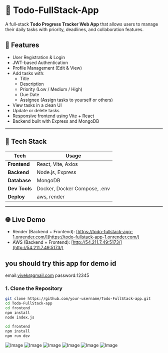 # 📝 Todo-FullStack-App

A full-stack **Todo Progress Tracker Web App** that allows users to manage their daily tasks with priority, deadlines, and collaboration features.

## 🚀 Features

- User Registration & Login
- JWT-based Authentication
- Profile Management (Edit & View)
- Add tasks with:
  - Title
  - Description
  - Priority (Low / Medium / High)
  - Due Date
  - Assignee (Assign tasks to yourself or others)
- View tasks in a clean UI
- Update or delete tasks
- Responsive frontend using Vite + React
- Backend built with Express and MongoDB

---

## 🔧 Tech Stack

| Tech           | Usage               |
|----------------|---------------------|
| **Frontend**   | React, Vite, Axios  |
| **Backend**    | Node.js, Express    |
| **Database**   | MongoDB             |
| **Dev Tools**  | Docker, Docker Compose, .env  |
| **Deploy**     | aws, render         |

---
## 🌐 Live Demo

-  Render (Backend + Frontend): [https://todo-fullstack-app-1.onrender.com/](https://todo-fullstack-app-1.onrender.com/)
-  AWS (Backend + Frontend): [http://54.211.7.49:5173/](http://54.211.7.49:5173/)

  ## you should try this app for demo  id 
  email:vivek@gmail.com
  password:12345



### 1. Clone the Repository
```bash
git clone https://github.com/your-username/Todo-FullStack-app.git
cd Todo-FullStack-app
cd frontend
npm install
node index.js

cd frontend
npm install
npm run dev

```
![Image](https://github.com/user-attachments/assets/5ae8b020-f892-40fb-b3e8-99cdc52e3de9)
![Image](https://github.com/user-attachments/assets/2fa8efad-094e-429b-9870-256b072e50cf)
![Image](https://github.com/user-attachments/assets/b9947b8d-2b3f-457f-96ea-d654d7028af3)
![Image](https://github.com/user-attachments/assets/5a2f1269-c552-4042-8730-aafa751d9aa2)
![Image](https://github.com/user-attachments/assets/2d6d42fc-3942-409f-88d7-bc7993513597)
![Image](https://github.com/user-attachments/assets/787981d3-f2f2-4cf7-9456-9d631edca674)
